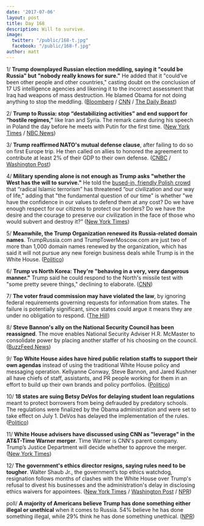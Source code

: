 ```yaml
---
date: '2017-07-06'
layout: post
title: Day 168
description: Will to survive.
image:
  twitter: "/public/168-t.jpg"
  facebook: "/public/168-f.jpg"
author: matt
---
```

1/ **Trump downplayed Russian election meddling, saying it "could be Russia" but "nobody really knows for sure."** He added that it "could’ve been other people and other countries," casting doubt on the conclusion of 17 US intelligence agencies and likening it to the incorrect assessment that Iraq had weapons of mass destruction. He blamed Obama for not doing anything to stop the meddling. ([Bloomberg](https://www.bloomberg.com/news/articles/2017-07-06/trump-cites-russian-election-meddling-but-blames-others-too) / [CNN](http://www.cnn.com/2017/07/06/politics/trump-election-meddling-russia/index.html) / [The Daily Beast](http://www.thedailybeast.com/trump-attacks-u-s-spies-says-other-people-could-have-hacked-2016))

2/ **Trump to Russia: stop “destabilizing activities” and end support for “hostile regimes,”** like Iran and Syria. The remark came during his speech in Poland the day before he meets with Putin for the first time.  ([New York Times](https://www.nytimes.com/2017/07/06/world/europe/donald-trump-poland-g20-hamburg.html) / [NBC News](http://www.nbcnews.com/news/world/donald-trump-u-s-will-confront-north-korea-over-very-n779986))

3/ **Trump reaffirmed NATO's mutual defense clause**, after failing to do so on first Europe trip. He then called on allies to honored the agreement to contribute at least 2% of their GDP to their own defense. ([CNBC](http://www.cnbc.com/2017/07/06/trump-us-stands-firmly-behind-nato-article-5.html) / [Washington Post](https://www.washingtonpost.com/news/post-politics/wp/2017/07/06/in-poland-trump-reaffirms-commitment-to-nato-chides-russia/))

4/ **Military spending alone is not enough as Trump asks "whether the West has the will to survive."** He told the [bused-in, friendly Polish crowd](https://whatthefuckjusthappenedtoday.com/2017/07/05/Day-167/#7-trump-flew-to-europe-today-stoppin) that “radical Islamic terrorism” has threatened “our civilization and our way of life," adding that "the fundamental question of our time" is whether "we have the confidence in our values to defend them at any cost? Do we have enough respect for our citizens to protect our borders? Do we have the desire and the courage to preserve our civilization in the face of those who would subvert and destroy it?” ([New York Times](https://www.nytimes.com/2017/07/06/world/europe/donald-trump-poland-speech.html))

5/ **Meanwhile, the Trump Organization renewed its Russia-related domain names**. TrumpRussia.com and TrumpTowerMoscow.com are just two of more than 1,000 domain names renewed by the organization, which has said it will not pursue any new foreign business deals while Trump is in the White House. ([Politico](http://www.politico.com/story/2017/07/05/trump-tower-moscow-240238))

6/ **Trump vs North Korea: They're "behaving in a very, very dangerous manner."** Trump said he could respond to the North's missile test with "some pretty severe things," declining to elaborate. ([CNN](http://www.cnn.com/2017/07/06/politics/trump-poland-duda/index.html))

7/ **The voter fraud commission may have violated the law**, by ignoring federal requirements governing requests for information from states. The failure is potentially significant, since states could argue it means they are under no obligation to respond. ([The Hill](http://thehill.com/regulation/other/340738-voter-fraud-commission-may-have-violated-law?rnd=1499292453))

8/ **Steve Bannon's ally on the National Security Council has been reassigned**. The move enables National Security Adviser H.R. McMaster to consolidate power by placing another staffer of his choosing on the council. ([BuzzFeed News](https://www.buzzfeed.com/johnhudson/bannon-ally-leaves-white-house-as-mcmaster-consolidates))

9/ **Top White House aides have hired public relation staffs to support their own agendas** instead of using the traditional White House policy and messaging operation. Kellyanne Conway, Steve Bannon, and Jared Kushner all have chiefs of staff, assistants, and PR people working for them in an effort to build up their own brands and policy portfolios. ([Politico](http://www.politico.com/story/2017/07/06/trump-west-wing-staff-kushner-240244))

10/ **18 states are suing Betsy DeVos for delaying student loan regulations** meant to protect borrowers from being defrauded by predatory schools. The regulations were finalized by the Obama administration and were set to take effect on July 1. DeVos has delayed the implementation of the rules. ([Politico](http://www.politico.com/story/2017/07/06/18-states-sue-devos-over-delay-of-student-loan-protections-240260))

11/ **White House advisers have discussed using CNN as "leverage" in the AT&T-Time Warner merger**. Time Warner is CNN's parent company. Trump’s Justice Department will decide whether to approve the merger. ([New York Times](https://www.nytimes.com/2017/07/05/business/media/jeffrey-zucker-cnn-trump.html))

12/ **The government's ethics director resigns, saying rules need to be tougher**. Walter Shaub Jr., the government’s top ethics watchdog, resignation follows months of clashes with the White House over Trump's refusal to divest his businesses and the administration's delay in disclosing ethics waivers for appointees. ([New York Times](https://www.nytimes.com/2017/07/06/us/politics/walter-shaub-office-of-government-ethics-resign.html) / [Washington Post](https://www.washingtonpost.com/politics/federal-ethics-chief-who-clashed-with-white-house-announces-he-will-step-down/2017/07/06/4732c308-624c-11e7-a4f7-af34fc1d9d39_story.html) / [NPR](http://www.npr.org/2017/07/06/535781749/ethics-office-director-walter-shaub-resigns-saying-rules-need-to-be-tougher))

poll/ **A majority of Americans believe Trump has done something either illegal or unethical** when it comes to Russia. 54% believe he has done something illegal, while 29% think he has done something unethical. ([NPR](http://www.npr.org/2017/07/06/535626356/on-russia-republican-and-democratic-lenses-have-a-very-different-tint))